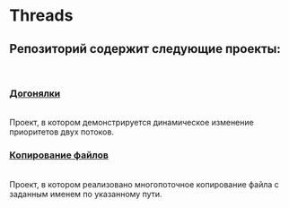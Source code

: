 # Threads
<h2>Репозиторий содержит следующие проекты: </h2><br>
<h3><a href="https://github.com/RiazanovKS/Threads/tree/master/src/ru/rks/Races">Догонялки</a></h3><br>
Проект, в котором демонстрируется динамическое изменение приоритетов двух потоков.<br>
<h3><a href="">Копирование файлов</a></h3><br>
Проект, в котором реализовано многопоточное копирование файла с заданным именем по указанному пути.<br>
